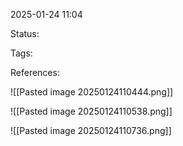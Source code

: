2025-01-24 11:04

Status:

Tags:

References:


![[Pasted image 20250124110444.png]]


![[Pasted image 20250124110538.png]]


![[Pasted image 20250124110736.png]]